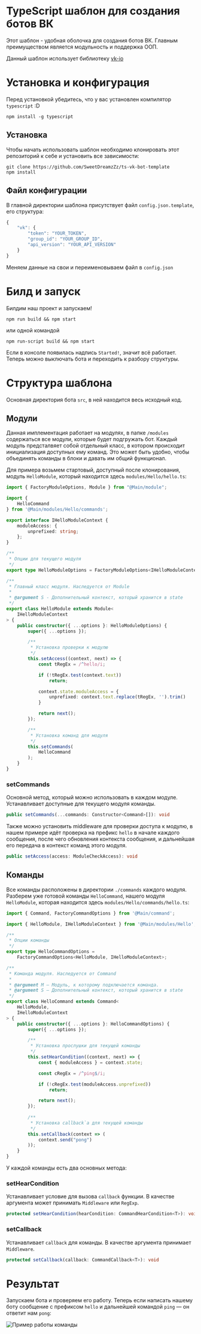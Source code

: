 # TypeScript шаблон для создания ботов ВК
Этот шаблон - удобная оболочка для создания ботов ВК. Главным преимуществом является модульность и поддержка ООП.

Данный шаблон использует библиотеку [vk-io](https://github.com/negezor/vk-io/)

# Установка и конфигурация

Перед установкой убедитесь, что у вас установлен компилятор `typescript` :D

```
npm install -g typescript
```

## Установка
Чтобы начать использовать шаблон необходимо клонировать этот репозиторий к себе и установить все зависимости:

```
git clone https://github.com/SweetDreamzZz/ts-vk-bot-template
npm install
```

## Файл конфигурации

В главной директории шаблона присутствует файл `config.json.template`, его структура:

```js
{
    "vk": {
        "token": "YOUR_TOKEN",
        "group_id": "YOUR_GROUP_ID",
        "api_version": "YOUR_API_VERSION"
    }
}
```

Меняем данные на свои и переименовываем файл в `config.json`

# Билд и запуск

Билдим наш проект и запускаем!

```
npm run build && npm start
```

или одной командой

```
npm run-script build && npm start
```

Если в консоле появилась надпись `Started!`, значит всё работает. Теперь можно выключать бота и переходить к разбору структуры.

# Структура шаблона

Основная директория бота `src`, в ней находится весь исходный код.

## Модули

Данная имплементация работает на модулях, в папке `/modules` содержаться все модули, которые будет подгружать бот.
Каждый модуль предсталвяет собой отдельный класс, в котором происходит инициализация доступных ему команд. Это может быть удобно, чтобы объединять команды в блоки и давать им общий функционал.

Для примера возьмем стартовый, доступный после клонирования, модуль `HelloModule`, который находится здесь `modules/Hello/hello.ts`:

```ts
import { FactoryModuleOptions, Module } from "@Main/module";

import {
    HelloCommand
} from '@Main/modules/Hello/commands';

export interface IHelloModuleContext {
    moduleAccess: {
        unprefixed: string;
    };
}

/**
 * Опции для текущего модуля
 */
export type HelloModuleOptions = FactoryModuleOptions<IHelloModuleContext>;

/**
 * Главный класс модуля. Наследуется от Module
 * 
 * @argument S - Дополнительный контекст, который хранится в state
 */
export class HelloModule extends Module<
    IHelloModuleContext
> {
    public constructor({ ...options }: HelloModuleOptions) {
        super({ ...options });

        /**
         * Установка проверки к модулю
         */
        this.setAccess((context, next) => {
            const tRegEx = /^hello/i;

            if (!tRegEx.test(context.text))
                return;

            context.state.moduleAccess = {
                unprefixed: context.text.replace(tRegEx, '').trim()
            }

            return next();
        });

        /**
         * Установка команд для модуля
         */
        this.setCommands(
            HelloCommand
        );
    }
}
```

### setCommands

Основной метод, который можно использовать в каждом модуле. Устанавливает доступные для текущего модуля команды.

```ts
public setCommands(...commands: Constructor<Command>[]): void
```

Также можно установить middleware для проверки доступа к модулю, в нашем примере идёт проверка на префикс `hello` в начале каждого сообщения, после чего обновления контекста сообщения, и дальнейшая его передача в контекст команд этого модуля. 

```ts
public setAccess(access: ModuleCheckAccess): void
```

## Команды

Все команды расположены в директории `./commands` каждого модуля. Разберем уже готовой команды `HelloCommand`, нашего модуля `HelloModule`, которая находится здесь `modules/Hello/commands/hello.ts`:

```ts
import { Command, FactoryCommandOptions } from '@Main/command';

import { HelloModule, IHelloModuleContext } from '@Main/modules/Hello';

/**
 * Опции команды
 */
export type HelloCommandOptions = 
    FactoryCommandOptions<HelloModule, IHelloModuleContext>;

/**
 * Команда модуля. Наследуется от Command
 * 
 * @argument M — Модуль, к которому подключается команда.
 * @argument S — Дополнительный контекст, который хранится в state
 */
export class HelloCommand extends Command<
    HelloModule,
    IHelloModuleContext
> {
    public constructor({ ...options }: HelloCommandOptions) {
        super({ ...options });

        /**
         * Установка прослушки для текущей команды
         */
        this.setHearCondition((context, next) => {
            const { moduleAccess } = context.state;

            const cRegEx = /^ping$/i;

            if (!cRegEx.test(moduleAccess.unprefixed))
                return;

            return next();
        });
        
        /**
         * Установка callback`а для текущей команды
         */
        this.setCallback(context => (
            context.send("pong")
        ));
    }
}
```

У каждой команды есть два основных метода:

### setHearCondition 
Устанавливает условие для вызова `callback` функции. В качестве аргумента может принимать `Middleware` или `RegExp`.

```ts
protected setHearCondition(hearCondition: CommandHearCondition<T>): void
```

### setCallback 
Устанавливает `callback` для команды. В качестве аргумента принимает `Middleware`.

```ts
protected setCallback(callback: CommandCallback<T>): void
```

# Результат

Запускаем бота и проверяем его работу. Теперь если написать нашему боту сообщение с префиксом `hello` и дальнейшей командой `ping` — он ответит нам `pong`:

![Пример работы команды](https://sun9-57.userapi.com/impf/Q9g5t4pSp9fcW1WSDJ4MHwyJ8e48STJB3m5kag/D3clL5_1FB4.jpg?size=203x111&quality=96&sign=a6d7769f8fe1c30fdc36eeed8be9f986&type=album)
